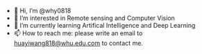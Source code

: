 - 👋 Hi, I’m @why0818
- 👀 I’m interested in Remote sensing and Computer Vision
- 🌱 I’m currently learning Artifical Intelligence and Deep Learning
- 📫 How to reach me: please write an email to huayiwang818@whu.edu.com to contact me.
